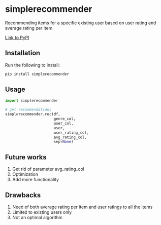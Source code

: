 # simplerecommender
Recommending items for a specific existing user based on user rating and average rating per item.

[Link to PyPI ](https://pypi.org/project/simplerecommender) 

## Installation

Run the following to install:

```python
pip install simplerecommender
```

## Usage

```python
import simplerecommender

# get recommendations
simplerecommender.rec(df,
                      genre_col,
                      user_col,
                      user,
                      user_rating_col,
                      avg_rating_col,
                      sep=None)
```

## Future works
1. Get rid of parameter avg_rating_col
2. Optimization
3. Add more functionality

## Drawbacks
1. Need of both average rating per item and user ratings to all the items
2. Limited to existing users only
3. Not an optimal algorithm
